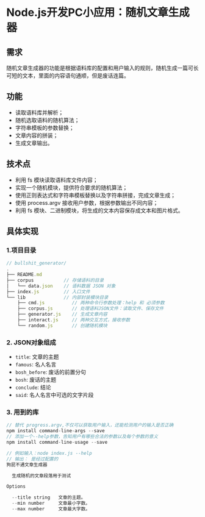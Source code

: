 # Node.js开发PC小应用：随机文章生成器
## 需求
随机文章生成器的功能是根据语料库的配置和用户输入的规则，随机生成一篇可长可短的文本，里面的内容语句通顺，但是废话连篇。
## 功能
* 读取语料库并解析；
* 随机选取语料的随机算法；
* 字符串模板的参数替换；
* 文章内容的拼装；
* 生成文章输出。

## 技术点
* 利用 fs 模块读取语料库文件内容；
* 实现一个随机模块，提供符合要求的随机算法；
* 使用正则表达式和字符串模板替换以及字符串拼接，完成文章生成；
* 使用 process.argv 接收用户参数，根据参数输出不同内容；
* 利用 fs 模块、二进制模块，将生成的文本内容保存成文本和图片格式。

## 具体实现
### 1.项目目录

```js
// bullshit_generator/
.
├── README.md
├── corpus           // 存储语料的目录
│   └── data.json    // 语料数据 JSON 对象
├── index.js         // 入口文件
└── lib              // 内部封装模块目录
    ├── cmd.js          // 两种命令行参数处理：help 和 必须参数
    ├── corpus.js       // 处理语料JSON文件：读取文件、保存文件
    ├── generator.js    // 生成文章内容
    ├── interact.js     // 两种交互方式，接收参数
    └── random.js       // 创建随机模块
```
### 2. JSON对象组成
* `title`: 文章的主题
* `famous`: 名人名言
* `bosh_before`: 废话的前置分句
* `bosh`: 废话的主题
* `conclude`: 结论
* `said`: 名人名言中可选的文字片段

### 3. 用到的库
```js
// 替代 progress.argv,不仅可以获取用户输入，还能检测用户的输入是否正确
npm install command-line-args --save
// 添加一个--help参数，告知用户有哪些合法的参数以及每个参数的意义
npm install command-line-usage --save

// 例如输入：node index.js --help
// 输出： 是经过配置的
狗屁不通文章生成器

  生成随机的文章段落用于测试 

Options

  --title string   文章的主题。  
  --min number     文章最小字数。 
  --max number     文章最大字数。

```
